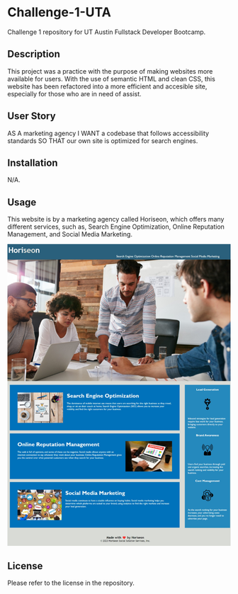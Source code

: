 # Challenge-1-UTA

Challenge 1 repository for UT Austin Fullstack Developer Bootcamp.

## Description

This project was a practice with the purpose of making websites more available for users. With the use of semantic HTML and clean CSS, this website has been refactored into a more efficient and accesible site, especially for those who are in need of assist. 

## User Story

AS A marketing agency
I WANT a codebase that follows accessibility standards
SO THAT our own site is optimized for search engines.

## Installation

N/A.

## Usage

This website is by a marketing agency called Horiseon, which offers many different services, such as, Search Engine Optimization, Online Reputation Management, and Social Media Marketing.

![Alt text](image.png)

## License

Please refer to the license in the repository.